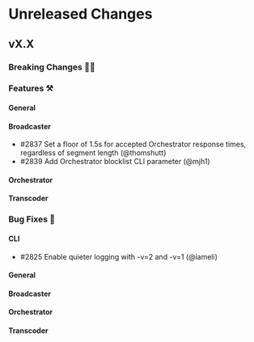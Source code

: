 # Unreleased Changes

## vX.X

### Breaking Changes 🚨🚨

### Features ⚒

#### General

#### Broadcaster
- \#2837 Set a floor of 1.5s for accepted Orchestrator response times, regardless of segment length (@thomshutt)
- \#2839 Add Orchestrator blocklist CLI parameter (@mjh1)

#### Orchestrator

#### Transcoder

### Bug Fixes 🐞

#### CLI
- \#2825 Enable quieter logging with -v=2 and -v=1 (@iameli)

#### General

#### Broadcaster

#### Orchestrator

#### Transcoder
